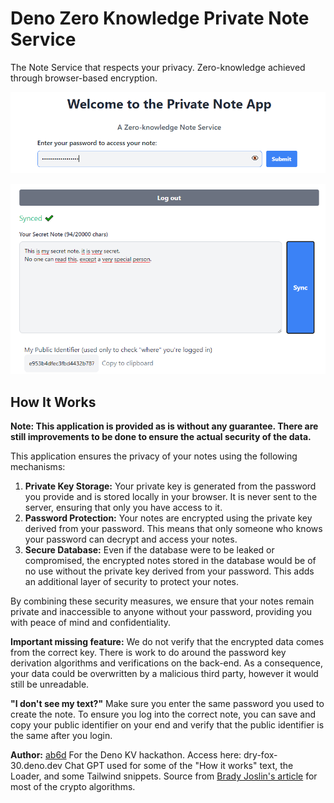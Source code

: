 # Deno Zero Knowledge Private Note Service

The Note Service that respects your privacy. Zero-knowledge achieved through browser-based encryption.

![Insert password screenshot](./docs/private-note-1.PNG)

![Type note screenshot](./docs/private-note-2.PNG)

## How It Works

**Note: This application is provided as is without any guarantee. There are still improvements to be done to ensure the actual security of the data.**

This application ensures the privacy of your notes using the following mechanisms:

1. **Private Key Storage:** Your private key is generated from the password you provide and is stored locally in your browser. It is never sent to the server, ensuring that only you have access to it.
2. **Password Protection:** Your notes are encrypted using the private key derived from your password. This means that only someone who knows your password can decrypt and access your notes.
3. **Secure Database:** Even if the database were to be leaked or compromised, the encrypted notes stored in the database would be of no use without the private key derived from your password. This adds an additional layer of security to protect your notes.

By combining these security measures, we ensure that your notes remain private and inaccessible to anyone without your password, providing you with peace of mind and confidentiality.

**Important missing feature:** We do not verify that the encrypted data comes from the correct key. There is work to do around the password key derivation algorithms and verifications on the back-end. As a consequence, your data could be overwritten by a malicious third party, however it would still be unreadable.

**"I don't see my text?"** Make sure you enter the same password you used to create the note. To ensure you log into the correct note, you can save and copy your public identifier on your end and verify that the public identifier is the same after you login.

**Author:** [ab6d](https://github.com/ab6d)
For the Deno KV hackathon.
Access here: dry-fox-30.deno.dev
Chat GPT used for some of the "How it works" text, the Loader, and some Tailwind snippets.
Source from [Brady Joslin's article](https://bradyjoslin.com/blog/encryption-webcrypto/) for most of the crypto algorithms.

